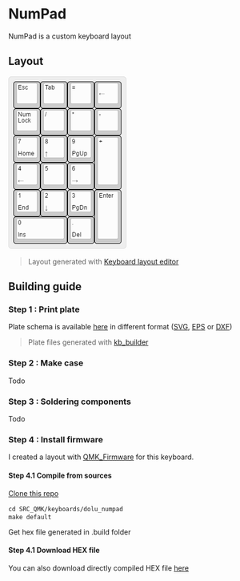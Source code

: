 # NumPad

NumPad is a custom keyboard layout

## Layout

![NumPad layout](./NumPad-layout.png?raw=true)
> Layout generated with [Keyboard layout editor](http://www.keyboard-layout-editor.com)

## Building guide

### Step 1 : Print plate
Plate schema is available [here](./plate/) in different format ([SVG](./plate/NumPad.svg), [EPS](./plate/NumPad.eps) or [DXF](./plate/NumPad.dxf))
> Plate files generated with [kb_builder](https://github.com/swill/kb_builder)

### Step 2 : Make case
Todo

### Step 3 : Soldering components
Todo

### Step 4 : Install firmware
I created a layout with [QMK_Firmware](https://github.com/qmk/qmk_firmware) for this keyboard.
#### Step 4.1 Compile from sources
[Clone this repo](https://github.com/Dolu89/qmk_firmware)
```
cd SRC_QMK/keyboards/dolu_numpad
make default
```
Get hex file generated in .build folder
#### Step 4.1 Download HEX file
You can also download directly compiled HEX file [here](./firmware/dolu_numpad_default.hex)

